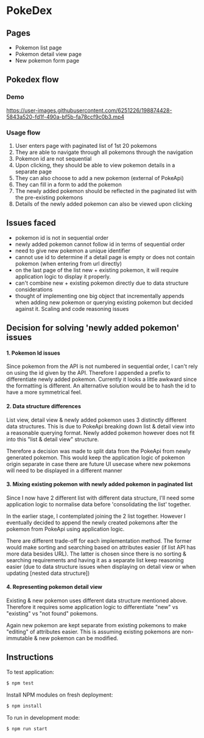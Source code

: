 PokeDex
=====================================

Pages
----------------
- Pokemon list page
- Pokemon detail view page
- New pokemon form page


Pokedex flow
----------------

### Demo
https://user-images.githubusercontent.com/6251226/198874428-5843a520-fd1f-490a-bf5b-fa78ccf9c0b3.mp4


### Usage flow
1. User enters page with paginated list of 1st 20 pokemons
2. They are able to navigate through all pokemons through the navigation
3. Pokemon id are not sequential
4. Upon clicking, they should be able to view pokemon details in a separate page
5. They can also choose to add a new pokemon (external of PokeApi)
6. They can fill in a form to add the pokemon
7. The newly added pokemon should be reflected in the paginated list with the pre-existing pokemons
8. Details of the newly added pokemon can also be viewed upon clicking


## Issues faced
- pokemon id is not in sequential order
- newly added pokemon cannot follow id in terms of sequential order
- need to give new pokemon a unique identifier
- cannot use id to determine if a detail page is empty or does not contain pokemon (when entering from url directly)
- on the last page of the list new + existing pokemon, it will require application logic to display it properly.
- can't combine new + existing pokemon directly due to data structure considerations
- thought of implementing one big object that incrementally appends when adding new pokemon or querying existing pokemon but decided against it. Scaling and code reasoning issues

## Decision for solving 'newly added pokemon' issues
#### 1. Pokemon Id issues

Since pokemon from the API is not numbered in sequential order, I can't rely on using the id given by the API. Therefore I appended a prefix to differentiate newly added pokemon. Currently it looks a little awkward since the formatting is different. An alternative solution would be to hash the id to have a more symmetrical feel.

#### 2. Data structure differences

List view, detail view & newly added pokemon uses 3 distinctly different data structures. This is due to PokeApi breaking down list & detail view into a reasonable querying format. Newly added pokemon however does not fit into this "list & detail view" structure.

Therefore a decision was made to split data from the PokeApi from newly generated pokemon. This would keep the application logic of pokemon origin separate in case there are future UI usecase where new pokemons will need to be displayed in a different manner

#### 3. Mixing existing pokemon with newly added pokemon in paginated list

Since I now have 2 different list with different data structure, I'll need some application logic to normalise data before 'consolidating the list' together.

In the earlier stage, I contemplated joining the 2 list together. However I eventually decided to append the newly created pokemons after the pokemon from PokeApi using application logic.

There are different trade-off for each implementation method. The former would make sorting and searching based on attributes easier (if list API has more data besides URL). The latter is chosen since there is no sorting & searching requirements and having it as a separate list keep reasoning easier (due to data structure issues when displaying on detail view or when updating [nested data structure])

#### 4. Representing pokemon detail view

Existing & new pokemon uses different data structure mentioned above. Therefore it requires some application logic to differentiate "new" vs "existing" vs "not found" pokemons.

Again new pokemon are kept separate from existing pokemons to make "editing" of attributes easier. This is assuming existing pokemons are non-immutable & new pokemon can be modified.

## Instructions

To test application:

```bash
$ npm test
```

Install NPM modules on fresh deployment:

```bash
$ npm install
```

To run in development mode:

```bash
$ npm run start
```
